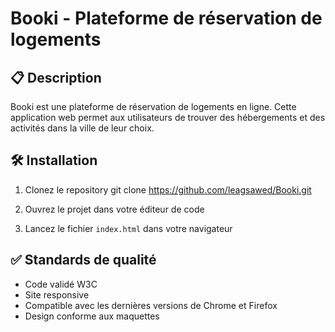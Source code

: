 # Booki - Plateforme de réservation de logements

## 📋 Description
Booki est une plateforme de réservation de logements en ligne. Cette application web permet aux utilisateurs de trouver des hébergements et des activités dans la ville de leur choix.

## 🛠️ Installation

1. Clonez le repository
git clone https://github.com/leagsawed/Booki.git

2. Ouvrez le projet dans votre éditeur de code
3. Lancez le fichier `index.html` dans votre navigateur

## ✅ Standards de qualité
- Code validé W3C
- Site responsive
- Compatible avec les dernières versions de Chrome et Firefox
- Design conforme aux maquettes
